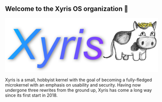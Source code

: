 ## Welcome to the Xyris OS organization :wave:

![Banner](https://github.com/XyrisOS/artwork/blob/stable/logo.png?raw=true)

Xyris is a small, hobbyist kernel with the goal of becoming a fully-fledged microkernel with an emphasis on usability and security. Having now undergone three rewrites from the ground up, Xyris has come a long way since its first start in 2018.
